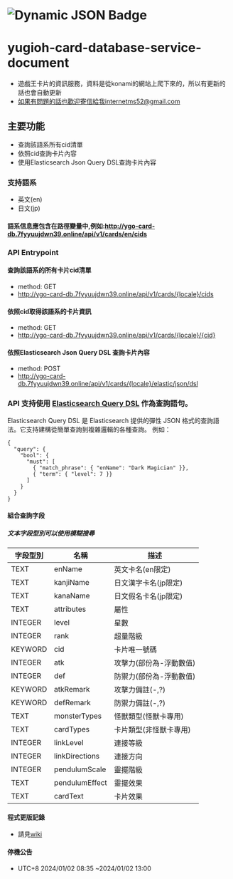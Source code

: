 # ![Dynamic JSON Badge](https://img.shields.io/badge/dynamic/json?url=http%3A%2F%2Fygo-card-db.7fyyuujdwn39.online%2Fapi%2Fv1%2Fcards%2Fen%2Fcids&query=1&label=Service%20Status)
# yugioh-card-database-service-document
 - 遊戲王卡片的資訊服務，資料是從konami的網站上爬下來的，所以有更新的話也會自動更新
 - 如果有問題的話也歡迎寄信給我internetms52@gmail.com

## 主要功能
 - 查詢該語系所有cid清單
 - 依照cid查詢卡片內容
 - 使用Elasticsearch Json Query DSL查詢卡片內容
 
 ### 支持語系
 - 英文(en)
 - 日文(jp)
 #### 語系信息應包含在路徑變量中,例如:http://ygo-card-db.7fyyuujdwn39.online/api/v1/cards/en/cids
 
### API Entrypoint

 #### 查詢該語系的所有卡片cid清單
 - method: GET 
 - http://ygo-card-db.7fyyuujdwn39.online/api/v1/cards/{locale}/cids
 #### 依照cid取得該語系的卡片資訊
 - method: GET 
 - http://ygo-card-db.7fyyuujdwn39.online/api/v1/cards/{locale}/{cid}
 #### 依照Elasticsearch Json Query DSL 查詢卡片內容
 - method: POST
 - http://ygo-card-db.7fyyuujdwn39.online/api/v1/cards/{locale}/elastic/json/dsl
 
 ### API 支持使用 [Elasticsearch Query DSL](https://www.elastic.co/guide/en/elasticsearch/reference/current/query-dsl.html) 作為查詢語句。
Elasticsearch Query DSL 是 Elasticsearch 提供的彈性 JSON 格式的查詢語法。它支持建構從簡單查詢到複雜邏輯的各種查詢。
例如：
```
{
  "query": {
    "bool": {
      "must": [
        { "match_phrase": { "enName": "Dark Magician" }},  
        { "term": { "level": 7 }}
      ]
    }
  }  
}
```
 #### 組合查詢字段
 ##### 文本字段型別可以使用模糊搜尋
 
| 字段型別  	    | 		名稱		           | 		描述				         |
|------------|------------------|------------------|
| 	TEXT		    | 	enName			       | 英文卡名(en限定)			    |
| 	TEXT		    | 	kanjiName		     | 日文漢字卡名(jp限定)		   |
| 	TEXT		    | 	kanaName		      | 日文假名卡名(jp限定)		   |
| 	TEXT		    | 	attributes		    | 屬性						         |
| 	INTEGER		 | 	level			        | 星數						         |
| 	INTEGER		      | 	rank			         | 超量階級					        |
| 	KEYWORD		      | 	cid				         | 卡片唯一號碼				       |
| 	INTEGER		      | 	atk				         | 攻擊力(部份為-浮動數值)	   |
| 	INTEGER		      | 	def				         | 防禦力(部份為-浮動數值)	   |
| 	KEYWORD	  | 	atkRemark				   | 攻擊力備註(-,?)	 |
| 	KEYWORD		 | 	defRemark				   | 防禦力備註(-,?)	      |
| 	TEXT		      | 	monsterTypes	   | 怪獸類型(怪獸卡專用)		    |
| 	TEXT		      | 	cardTypes		     | 卡片類型(非怪獸卡專用)	    |
| 	INTEGER		      | 	linkLevel		     | 連接等級					        |
| 	INTEGER		      | 	linkDirections	 | 連接方向					        |
| 	INTEGER		      | 	pendulumScale	  | 靈擺階級					        |
| 	TEXT		      | 	pendulumEffect	 | 靈擺效果					        |
| 	TEXT		      | 	cardText		      | 卡片效果					        |

#### 程式更版記錄
- 請見[wiki](https://github.com/internetms52/yugioh-card-database-service-document/wiki/History)

#### 停機公告 
- UTC+8 2024/01/02 08:35  ~2024/01/02 13:00
